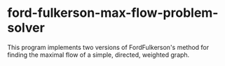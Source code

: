 # ford-fulkerson-max-flow-problem-solver
This program implements two versions of FordFulkerson's method for finding the maximal flow of a simple, directed, weighted graph.
